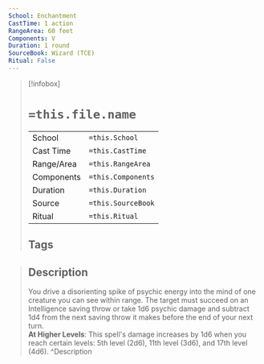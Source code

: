 ```yaml
---
School: Enchantment
CastTime: 1 action
RangeArea: 60 feet
Components: V
Duration: 1 round
SourceBook: Wizard (TCE)
Ritual: False
---
```

> [!infobox]
>
> # `=this.file.name`
> |            |                    |
> | ---------- | ------------------ |
> | School     | `=this.School`     |
> | Cast Time  | `=this.CastTime`   |
> | Range/Area | `=this.RangeArea`  |
> | Components | `=this.Components` |
> | Duration   | `=this.Duration`   |
> | Source     | `=this.SourceBook` |
> | Ritual     | `=this.Ritual`     |
>## Tags
>

> ## Description
> You drive a disorienting spike of psychic energy into the mind of one creature you can see within range. The target must succeed on an Intelligence saving throw or take 1d6 psychic damage and subtract 1d4 from the next saving throw it makes before the end of your next turn.<br><b>At Higher Levels</b>: This spell's damage increases by 1d6 when you reach certain levels: 5th level (2d6), 11th level (3d6), and 17th level (4d6).
> ^Description